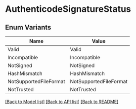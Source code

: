 # AuthenticodeSignatureStatus

## Enum Variants

| Name | Value |
|---- | -----|
| Valid | Valid |
| Incompatible | Incompatible |
| NotSigned | NotSigned |
| HashMismatch | HashMismatch |
| NotSupportedFileFormat | NotSupportedFileFormat |
| NotTrusted | NotTrusted |


[[Back to Model list]](../README.md#documentation-for-models) [[Back to API list]](../README.md#documentation-for-api-endpoints) [[Back to README]](../README.md)


